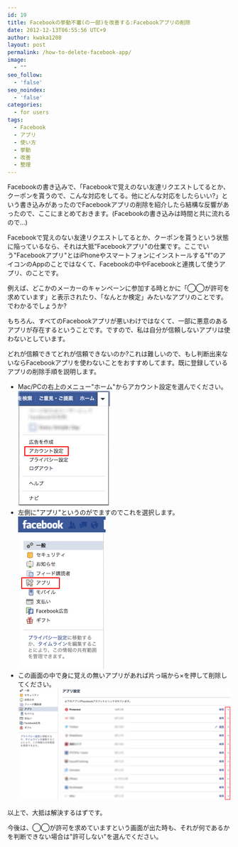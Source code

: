 ```yaml
---
id: 19
title: Facebookの挙動不審(の一部)を改善する:Facebookアプリの削除
date: 2012-12-13T06:55:56 UTC+9
author: kwaka1208
layout: post
permalink: /how-to-delete-facebook-app/
image:
  - ""
seo_follow:
  - 'false'
seo_noindex:
  - 'false'
categories:
  - for users
tags:
  - Facebook
  - アプリ
  - 使い方
  - 挙動
  - 改善
  - 整理
---
```

Facebookの書き込みで、「Facebookで覚えのない友達リクエストしてるとか、クーポンを貰うので、こんな対応をしてる。他にどんな対応をしたらいい?」という書き込みがあったのでFacebookアプリの削除を紹介したら結構な反響があったので、ここにまとめておきます。(Facebookの書き込みは時間と共に流れるので...)

Facebookで覚えのない友達リクエストしてるとか、クーポンを貰うという状態に陥っているなら、それは大抵"Facebookアプリ"の仕業です。ここでいう"Facebookアプリ"とはiPhoneやスマートフォンにインストールする"f"のアイコンのAppのことではなくて、Facebookの中やFacebookと連携して使うアプリ、のことです。

例えば、どこかのメーカーのキャンペーンに参加する時とかに「◯◯が許可を求めています」と表示されたり、「なんとか検定」みたいなアプリのことです。でわかるでしょうか?

もちろん、すべてのFacebookアプリが悪いわけではなくて、一部に悪意のあるアプリが存在するということです。ですので、私は自分が信頼しないアプリは使わないとしています。

どれが信頼できてどれが信頼できないのか?これは難しいので、もし判断出来ないならFacebookアプリを使わないことをおすすめしてます。既に登録しているアプリの削除手順を説明します。

- Mac/PCの右上のメニュー"ホーム"からアカウント設定を選んでください。  
![アカウント設定](/assets/images/2012/12/s1.png)
- 左側に"アプリ"というのがでますのでこれを選択します。  
![アプリ](/assets/images/2012/12/s2.png)
- この画面の中で身に覚えの無いアプリがあれば片っ端から×を押して削除してください。  
![アプリ一覧](/assets/images/2012/12/s3.png)

以上で、大抵は解決するはずです。

今後は、◯◯が許可を求めていますという画面が出た時も、それが何であるかを判断できない場合は"許可しない"を選んでください。